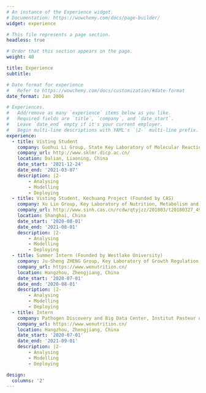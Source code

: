 ```yaml
---
# An instance of the Experience widget.
# Documentation: https://wowchemy.com/docs/page-builder/
widget: experience

# This file represents a page section.
headless: true

# Order that this section appears on the page.
weight: 40

title: Experience
subtitle:

# Date format for experience
#   Refer to https://wowchemy.com/docs/customization/#date-format
date_format: Jan 2006

# Experiences.
#   Add/remove as many `experience` items below as you like.
#   Required fields are `title`, `company`, and `date_start`.
#   Leave `date_end` empty if it's your current employer.
#   Begin multi-line descriptions with YAML's `|2-` multi-line prefix.
experience:
  - title: Visting Student
    company: Guohui Li Group, State Key Laboratory of Molecular Reaction Dynamics, Dalian Institute of Chemical Physics, Chinese Academy of Sciences
    company_url: http://www.sklmr.dicp.ac.cn/
    location: Dalian, Liaoning, China
    date_start: '2021-12-24'
    date_end: '2021-03-07'
    description: |2-
        - Analysing
        - Modelling
        - Deploying        
  - title: Visting Student, Kechuang Project (Founded by CAS)
    company: Xu Lin Group, Key Laboratory of Nutrition, Metabolism and Food Safety, Shanghai Institute of Nutrition and Health, Chinese Academy of Sciences
    company_url: http://www.sinh.cas.cn/rcdw/qtyjzz/201803/t20180327_4986722.html
    location: Shanghai, China
    date_start: '2020-08-01'
    date_end: '2021-08-01'
    description: |2-
        - Analysing
        - Modelling
        - Deploying		
  - title: Summer Intern (Founded by Westlake University)
    company: Ju-Sheng ZHENG Group, Key Laboratory of Growth Regulation and Translational Research of Zhejiang Province, Westlake University
    company_url: https://www.wenutrition.cn/
    location: Hangzhou, Zhengjiang, China
    date_start: '2020-07-01'
    date_end: '2020-08-01'
    description: |2-
        - Analysing
        - Modelling
        - Deploying
  - title: Intern
    company: Pathogen Discovery and Big Data Center, Institut Pasteur of Shanghai, CAS
    company_url: https://www.wenutrition.cn/
    location: Hangzhou, Zhengjiang, China
    date_start: '2020-07-01'
    date_end: '2021-09-01'
    description: |2-
        - Analysing
        - Modelling
        - Deploying

design:
  columns: '2'
---
```

